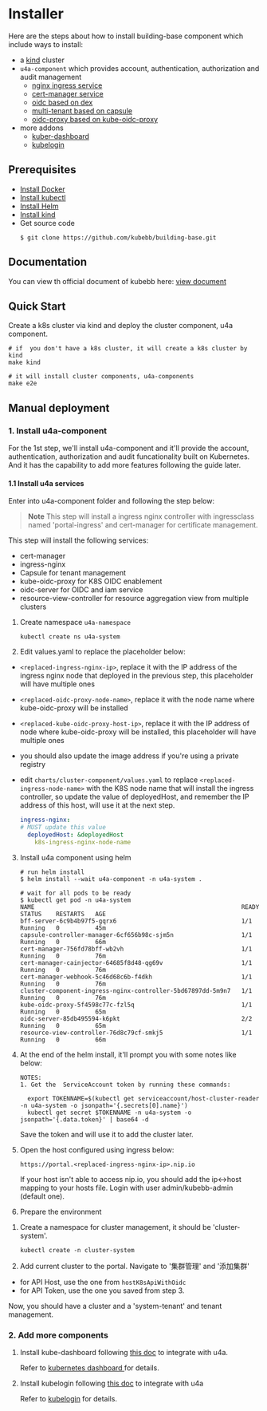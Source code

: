 # Installer

Here are the steps about how to install building-base component which include ways to install:

- a [kind](https://kind.sigs.k8s.io/) cluster
- `u4a-component` which provides account, authentication, authorization and audit management
    - [nginx ingress service](https://docs.nginx.com/nginx-ingress-controller/)
    - [cert-manager service](https://cert-manager.io/)
    - [oidc based on dex](https://github.com/dexidp/dex)
    - [multi-tenant based on capsule](https://github.com/clastix/capsule)
    - [oidc-proxy based on kube-oidc-proxy](https://github.com/jetstack/kube-oidc-proxy)
- more addons
    - [kuber-dashboard](https://github.com/kubernetes/dashboard)
    - [kubelogin](https://github.com/int128/kubelogin)

## Prerequisites

- [Install Docker](https://docs.docker.com/engine/install/)
- [Install kubectl](https://kubernetes.io/docs/tasks/tools/#kubectl)
- [Install Helm](https://helm.sh/docs/intro/install/)
- [Install kind](https://kind.sigs.k8s.io/docs/user/quick-start/#installation)
- Get source code
  ```shell
  $ git clone https://github.com/kubebb/building-base.git
  ```

## Documentation
You can view th official document of kubebb here: [view document](http://kubebb.k8s.com.cn/)

## Quick Start

  Create a k8s cluster via kind and deploy the cluster component, u4a component.

```shell
# if  you don't have a k8s cluster, it will create a k8s cluster by kind
make kind

# it will install cluster components, u4a-components
make e2e
```

## Manual deployment

### 1. Install u4a-component
For the 1st step, we'll install u4a-component and it'll provide the account, authentication, authorization and audit funcationality built on Kubernetes. And it has the capability to add more features following the guide later.

#### 1.1 Install u4a services

Enter into u4a-component folder and following the step below:

> **Note**
> This step will install a ingress nginx controller with ingressclass named 'portal-ingress' and cert-manager for certificate management.


This step will install the following services:
* cert-manager
* ingress-nginx
* Capsule for tenant management
* kube-oidc-proxy for K8S OIDC enablement
* oidc-server for OIDC and iam service
* resource-view-controller for resource aggregation view from multiple clusters

1. Create namespace `u4a-namespace`

    ```
    kubectl create ns u4a-system
    ```


2. Edit values.yaml to replace the placeholder below:
* `<replaced-ingress-nginx-ip>`, replace it with the IP address of the ingress nginx node that deployed in the previous step, this placeholder will have multiple ones
* `<replaced-oidc-proxy-node-name>`, replace it with the node name where kube-oidc-proxy will be installed
* `<replaced-kube-oidc-proxy-host-ip>`, replace it with the IP address of node where kube-oidc-proxy will be installed, this placeholder will have multiple ones
* you should also update the image address if you're using a private registry
* edit `charts/cluster-component/values.yaml` to replace `<replaced-ingress-node-name>` with the K8S node name that will install the ingress controller, so update the value of deployedHost, and remember the IP address of this host, will use it at the next step.

    ```yaml
    ingress-nginx:
    # MUST update this value
      deployedHost: &deployedHost
        k8s-ingress-nginx-node-name
    ```

3. Install u4a component using helm

    ```
    # run helm install
    $ helm install --wait u4a-component -n u4a-system .

    # wait for all pods to be ready
    $ kubectl get pod -n u4a-system
    NAME                                                          READY   STATUS    RESTARTS   AGE
    bff-server-6c9b4b97f5-gqrx6                                   1/1     Running   0          45m
    capsule-controller-manager-6cf656b98c-sjm5n                   1/1     Running   0          66m
    cert-manager-756fd78bff-wb2vh                                 1/1     Running   0          76m
    cert-manager-cainjector-64685f8d48-qg69v                      1/1     Running   0          76m
    cert-manager-webhook-5c46d68c6b-f4dkh                         1/1     Running   0          76m
    cluster-component-ingress-nginx-controller-5bd67897dd-5m9n7   1/1     Running   0          76m
    kube-oidc-proxy-5f4598c77c-fzl5q                              1/1     Running   0          65m
    oidc-server-85db495594-k6pkt                                  2/2     Running   0          65m
    resource-view-controller-76d8c79cf-smkj5                      1/1     Running   0          66m
    ```

4. At the end of the helm install, it'll prompt you with some notes like below:

    ```
    NOTES:
    1. Get the  ServiceAccount token by running these commands:

      export TOKENNAME=$(kubectl get serviceaccount/host-cluster-reader -n u4a-system -o jsonpath='{.secrets[0].name}')
      kubectl get secret $TOKENNAME -n u4a-system -o jsonpath='{.data.token}' | base64 -d
    ```

    Save the token and will use it to add the cluster later.


5. Open the host configured using ingress below:

    `https://portal.<replaced-ingress-nginx-ip>.nip.io`


    If your host isn't able to access nip.io, you should add the ip<->host mapping to your hosts file. Login with user admin/kubebb-admin (default one).


6. Prepare the environment
1) Create a namespace for cluster management, it should be 'cluster-system'.

    ```
    kubectl create -n cluster-system
    ```

2) Add current cluster to the portal. Navigate to '集群管理' and '添加集群'
* for API Host, use the one from `hostK8sApiWithOidc`
* for API Token, use the one you saved from step 3.

Now, you should have a cluster and a 'system-tenant' and tenant management.

### 2. Add more components
1. Install kube-dashboard following [this doc](https://github.com/kubebb/addon-components/kube-dashboard/) to integrate with u4a.

    Refer to [kubernetes dashboard ](https://github.com/kubernetes/dashboard) for details.

2. Install kubelogin following [this doc](https://github.com/kubebb/addon-components/kubelogin/) to integrate with u4a

    Refer to [kubelogin](https://github.com/int128/kubelogin) for details.
